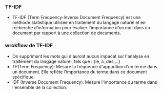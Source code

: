 ### TF-IDF
- TF-IDF (Term Frequency-Inverse Document Frequency) est une méthode statistique utilisée en traitement du langage naturel et en recherche d'information pour évaluer l'importance d'un mot dans un document par rapport à une collection de documents.

### wrokflow de TF-IDF
- On supprimant les mots qui n'auront aucun impacat sur l'analyse en traitement du langage naturel, tels que : {le, a, des,...}
- TF(Term Frequency): Mesure la fréquence d'apparition d'un terme dans un document. Elle reflète l'importance du terme dans ce document spécifique.
- IDF (Inverse Document Frequency): Mesure l'importance du terme dans l'ensemble de la collection.
